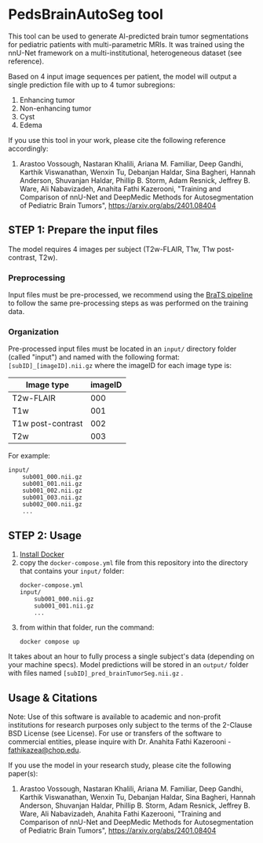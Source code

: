 # PedsBrainAutoSeg tool

This tool can be used to generate AI-predicted brain tumor segmentations for pediatric patients with multi-parametric MRIs. It was trained using the nnU-Net framework on a multi-institutional, heterogeneous dataset (see reference).

Based on 4 input image sequences per patient, the model will output a single prediction file with up to 4 tumor subregions:
1. Enhancing tumor
2. Non-enhancing tumor
3. Cyst
4. Edema

If you use this tool in your work, please cite the following reference accordingly:

1. Arastoo Vossough, Nastaran Khalili, Ariana M. Familiar, Deep Gandhi, Karthik Viswanathan, Wenxin Tu, Debanjan Haldar, Sina Bagheri, Hannah Anderson, Shuvanjan Haldar, Phillip B. Storm, Adam Resnick, Jeffrey B. Ware, Ali Nabavizadeh, Anahita Fathi Kazerooni, "Training and Comparison of nnU-Net and DeepMedic Methods for Autosegmentation of Pediatric Brain Tumors", https://arxiv.org/abs/2401.08404

## STEP 1: Prepare the input files

The model requires 4 images per subject (T2w-FLAIR, T1w, T1w post-contrast, T2w).

### Preprocessing

Input files must be pre-processed, we recommend using the [BraTS pipeline](https://cbica.github.io/CaPTk/preprocessing_brats.html) to follow the same pre-processing steps as was performed on the training data.

### Organization

Pre-processed input files must be located in an `input/` directory folder (called "input") and named with the following format: `[subID]_[imageID].nii.gz` where the imageID for each image type is:

| Image type      | imageID |
| ----------- | ----------- |
| T2w-FLAIR      | 000       |
| T1w   | 001        |
| T1w post-contrast   | 002        |
| T2w   | 003        |



For example:
```
input/
    sub001_000.nii.gz
    sub001_001.nii.gz
    sub001_002.nii.gz
    sub001_003.nii.gz
    sub002_000.nii.gz
    ...
```


## STEP 2: Usage

1. [Install Docker](https://docs.docker.com/engine/install/)
2. copy the `docker-compose.yml` file from this repository into the directory that contains your `input/` folder:
    ```
    docker-compose.yml
    input/
        sub001_000.nii.gz
        sub001_001.nii.gz
        ...
    ```
3. from within that folder, run the command:
    ```
    docker compose up
    ```

It takes about an hour to fully process a single subject's data (depending on your machine specs). Model predictions will be stored in an `output/` folder with files named `[subID]_pred_brainTumorSeg.nii.gz` .


## Usage & Citations
Note: Use of this software is available to academic and non-profit institutions for research purposes only subject to the terms of the 2-Clause BSD License (see License). For use or transfers of the software to commercial entities, please inquire with Dr. Anahita Fathi Kazerooni - fathikazea@chop.edu. 

If you use the model in your research study, please cite the following paper(s):
1. Arastoo Vossough, Nastaran Khalili, Ariana M. Familiar, Deep Gandhi, Karthik Viswanathan, Wenxin Tu, Debanjan Haldar, Sina Bagheri, Hannah Anderson, Shuvanjan Haldar, Phillip B. Storm, Adam Resnick, Jeffrey B. Ware, Ali Nabavizadeh, Anahita Fathi Kazerooni, "Training and Comparison of nnU-Net and DeepMedic Methods for Autosegmentation of Pediatric Brain Tumors", https://arxiv.org/abs/2401.08404

